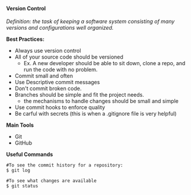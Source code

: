 #### Version Control

*Definition: the task of keeping a software system consisting of many versions and configurations well organized.*

**Best Practices:**
- Always use version control
- All of your source code should be versioned
    - Ex. A new developer should be able to sit down, clone a repo, and run the code with no problem.
- Commit small and often 
- Use Descriptive commit messages
- Don't commit broken code. 
- Branches should be simple and fit the project needs.
    - the mechanisms to handle changes should be small and simple
- Use commit hooks to enforce quality
- Be carful with secrets (this is when a .gitignore file is very helpful)

**Main Tools**
- Git
- GitHub

**Useful Commands**
```
#To see the commit history for a repository:
$ git log

#To see what changes are available 
$ git status
```